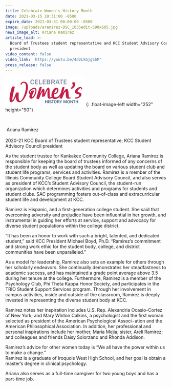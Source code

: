 ```yaml
---
title: Celebrate Women's History Month
date: 2021-03-15 10:31:00 -0500
expire_date: 2021-03-31 00:00:00 -0500
image: /uploads/aramirez-DSC_1035edit-590x605.jpg
news_image_alt: Ariana Ramirez
article_lead: >-
  Board of Trustees student representative and KCC Student Advisory Council
  president
video_content: false
video_link: 'https://youtu.be/4d2LkGjg5bM'
press_release: false
---
```

![](/uploads/celebrate-womens-history-month-heading.jpg){: .float-image-left width="252" height="90"}

&nbsp;

&nbsp;Ariana Ramirez&nbsp;<br><br>2020-21 KCC Board of Trustees student representative; KCC Student Advisory Council president&nbsp;

As the student trustee for Kankakee Community College, Ariana Ramirez is responsible for keeping the board of trustees informed of any concerns of the student body as well as updating the board on various student club and student life programs, services and activities. Ramirez is a member of the Illinois Community College Board Student Advisory Council, and also serves as president of KCC’s Student Advisory Council, the student-run organization which determines activities and programs for students and student clubs. SAC programming fosters out-of-class and extracurricular student life and development at KCC.&nbsp;

Ramirez is Hispanic, and a first-generation college student. She said that overcoming adversity and prejudice have been influential in her growth, and instrumental in guiding her efforts at service, support and advocacy for diverse student populations within the college district.&nbsp;

“It has been an honor to work with such a bright, talented, and dedicated student,” said KCC President Michael Boyd, Ph.D. “Ramirez’s commitment and strong work ethic for the student body, college, and district communities have been unparalleled.”&nbsp;

As a model for leadership, Ramirez also sets an example for others through her scholarly endeavors. She continually demonstrates her steadfastness to academic success, and has maintained a grade point average above 3.5 during her tenure at the college. Furthermore, Ramirez is a member of the Psychology Club, Phi Theta Kappa Honor Society, and participates in the TRIO Student Support Services program. Through her involvement in campus activities, inside and outside of the classroom, Ramirez is deeply invested in representing the diverse student body at KCC.&nbsp;

Ramirez notes her inspiration includes U.S. Rep. Alexandria Ocasio-Cortez of New York; and Mary Whiton Calkins, a psychologist and the first woman selected as president of the American Psychological Associ&not;ation and the American Philosophical Association. In addition, her professional and personal inspirations include her mother, Maria Mejia; sister, Areli Ramirez; and colleagues and friends Daisy Solorzano and Rhonda Addison.

Ramirez’s advice for other women today is “We all have the power within us to make a change.”&nbsp;<br>Ramirez is a graduate of Iroquois West High School, and her goal is obtain a master’s degree in clinical psychology.&nbsp;

Ariana also serves as a full-time caregiver for two young boys and has a part-time job.<br>&nbsp;
